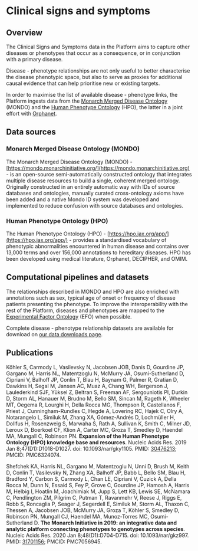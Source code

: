 # Clinical signs and symptoms

## **Overview**

The Clinical Signs and Symptoms data in the Platform aims to capture other diseases or phenotypes that occur as a consequence, or in conjunction with a primary disease.&#x20;

Disease - phenotype relationships are not only useful to better characterise the disease phenotypic space, but also to serve as proxies for additional causal evidence that can help prioritise new or existing targets.

In order to maximise the list of available disease - phenotype links, the Platform ingests data from the [Monarch Merged Disease Ontology](https://mondo.monarchinitiative.org) (MONDO) and the [Human Phenotype Ontology](https://hpo.jax.org) (HPO), the latter in a joint effort with [Orphanet](http://www.orpha.net).&#x20;

## **Data sources**

### Monarch Merged Disease Ontology (MONDO)

The Monarch Merged Disease Ontology (MONDO) - [https://mondo.monarchinitiative.org/](https://mondo.monarchinitiative.org) - is an open-source semi-automatically constructed ontology that integrates multiple disease resources to build a single, coherent merged ontology. Originally constructed in an entirely automatic way with IDs of source databases and ontologies, manually curated cross-ontology axioms have been added and a native Mondo ID system was developed and implemented to reduce confusion with source databases and ontologies.&#x20;

### Human Phenotype Ontology (HPO)

The Human Phenotype Ontology (HPO) - [https://hpo.jax.org/app/](https://hpo.jax.org/app/) - provides a standardised vocabulary of phenotypic abnormalities encountered in human disease and contains over 13,000 terms and over 156,000 annotations to hereditary diseases. HPO has been developed using medical literature, Orphanet, DECIPHER, and OMIM.&#x20;

## Computational pipelines and datasets

The relationships described in MONDO and HPO are also enriched with  annotations such as sex, typical age of onset or frequency of disease patients presenting the phenotype. To improve the interoperability with the rest of the Platform, diseases and phenotypes are mapped to the [Experimental Factor Ontology](https://www.ebi.ac.uk/efo/) (EFO) when possible.

Complete disease - phenotype relationship datasets are available for download on [our data downloads page](https://platform.opentargets.org/downloads).

## Publications

Köhler S, Carmody L, Vasilevsky N, Jacobsen JOB, Danis D, Gourdine JP, Gargano M, Harris NL, Matentzoglu N, McMurry JA, Osumi-Sutherland D, Cipriani V, Balhoff JP, Conlin T, Blau H, Baynam G, Palmer R, Gratian D, Dawkins H, Segal M, Jansen AC, Muaz A, Chang WH, Bergerson J, Laulederkind SJF, Yüksel Z, Beltran S, Freeman AF, Sergouniotis PI, Durkin D, Storm AL, Hanauer M, Brudno M, Bello SM, Sincan M, Rageth K, Wheeler MT, Oegema R, Lourghi H, Della Rocca MG, Thompson R, Castellanos F, Priest J, Cunningham-Rundles C, Hegde A, Lovering RC, Hajek C, Olry A, Notarangelo L, Similuk M, Zhang XA, Gómez-Andrés D, Lochmüller H, Dollfus H, Rosenzweig S, Marwaha S, Rath A, Sullivan K, Smith C, Milner JD, Leroux D, Boerkoel CF, Klion A, Carter MC, Groza T, Smedley D, Haendel MA, Mungall C, Robinson PN. **Expansion of the Human Phenotype Ontology (HPO) knowledge base and resources**. Nucleic Acids Res. 2019 Jan 8;47(D1):D1018-D1027. doi: 10.1093/nar/gky1105. PMID: [30476213](https://pubmed.ncbi.nlm.nih.gov/30476213/); PMCID: PMC6324074.

Shefchek KA, Harris NL, Gargano M, Matentzoglu N, Unni D, Brush M, Keith D, Conlin T, Vasilevsky N, Zhang XA, Balhoff JP, Babb L, Bello SM, Blau H, Bradford Y, Carbon S, Carmody L, Chan LE, Cipriani V, Cuzick A, Della Rocca M, Dunn N, Essaid S, Fey P, Grove C, Gourdine JP, Hamosh A, Harris M, Helbig I, Hoatlin M, Joachimiak M, Jupp S, Lett KB, Lewis SE, McNamara C, Pendlington ZM, Pilgrim C, Putman T, Ravanmehr V, Reese J, Riggs E, Robb S, Roncaglia P, Seager J, Segerdell E, Similuk M, Storm AL, Thaxon C, Thessen A, Jacobsen JOB, McMurry JA, Groza T, Köhler S, Smedley D, Robinson PN, Mungall CJ, Haendel MA, Munoz-Torres MC, Osumi-Sutherland D. **The Monarch Initiative in 2019: an integrative data and analytic platform connecting phenotypes to genotypes across species**. Nucleic Acids Res. 2020 Jan 8;48(D1):D704-D715. doi: 10.1093/nar/gkz997. PMID: [31701156](https://pubmed.ncbi.nlm.nih.gov/31701156/); PMCID: PMC7056945.
